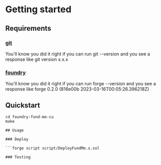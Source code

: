 # Getting started

## Requirements

### [git](https://git-scm.com/book/en/v2/Getting-Started-Installing-Git) 
You'll know you did it right if you can run git --version and you see a response like git version x.x.x
### [foundry](https://getfoundry.sh/)
You'll know you did it right if you can run forge --version and you see a response like forge 0.2.0 (816e00b 2023-03-16T00:05:26.396218Z)

## Quickstart
```git clone https://github.com/Cyfrin/foundry-fund-me-cu
cd foundry-fund-me-cu
make

## Usage

### Deploy

```forge script script/DeployFundMe.s.sol

### Testing

